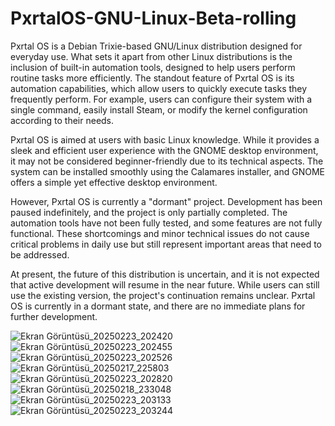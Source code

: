 # PxrtalOS-GNU-Linux-Beta-rolling

Pxrtal OS is a Debian Trixie-based GNU/Linux distribution designed for everyday use. What sets it apart from other Linux distributions is the inclusion of built-in automation tools, designed to help users perform routine tasks more efficiently. The standout feature of Pxrtal OS is its automation capabilities, which allow users to quickly execute tasks they frequently perform. For example, users can configure their system with a single command, easily install Steam, or modify the kernel configuration according to their needs.

Pxrtal OS is aimed at users with basic Linux knowledge. While it provides a sleek and efficient user experience with the GNOME desktop environment, it may not be considered beginner-friendly due to its technical aspects. The system can be installed smoothly using the Calamares installer, and GNOME offers a simple yet effective desktop environment.

However, Pxrtal OS is currently a "dormant" project. Development has been paused indefinitely, and the project is only partially completed. The automation tools have not been fully tested, and some features are not fully functional. These shortcomings and minor technical issues do not cause critical problems in daily use but still represent important areas that need to be addressed.

At present, the future of this distribution is uncertain, and it is not expected that active development will resume in the near future. While users can still use the existing version, the project's continuation remains unclear. Pxrtal OS is currently in a dormant state, and there are no immediate plans for further development.

![Ekran Görüntüsü_20250223_202420](https://github.com/user-attachments/assets/28fadb3d-9487-4b88-8960-2e889868313b)
![Ekran Görüntüsü_20250223_202455](https://github.com/user-attachments/assets/81cd71c5-1b74-408f-bb20-a7998346e06b)
![Ekran Görüntüsü_20250223_202526](https://github.com/user-attachments/assets/e52f2f03-56c5-4315-8539-06fc8d36b9d7)
![Ekran Görüntüsü_20250217_225803](https://github.com/user-attachments/assets/1c9b4362-6926-4493-8782-3b6ec2f35a4a)
![Ekran Görüntüsü_20250223_202820](https://github.com/user-attachments/assets/b6b8d64a-63d6-4e1c-8169-b4080f4cd8ed)
![Ekran Görüntüsü_20250218_233048](https://github.com/user-attachments/assets/0fddeaf1-c592-45ca-be9b-9e151e481712)
![Ekran Görüntüsü_20250223_203133](https://github.com/user-attachments/assets/3ec6bb20-0c43-4934-886b-b45911544008)
![Ekran Görüntüsü_20250223_203244](https://github.com/user-attachments/assets/3d0b620f-22ce-4ffd-8356-2f0ba2e5c9f5)
